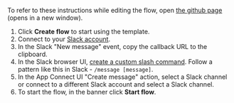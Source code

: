 To refer to these instructions while editing the flow, open [the github page](https://github.com/ot4i/app-connect-templates/blob/master/resources/markdown/Copy%20messages%20between%20Slack%20channels_instructions.md) (opens in a new window).

1. Click **Create flow** to start using the template.
1. Connect to your [Slack account](https://ibm.biz/aasslack).
1. In the Slack "New message" event, copy the callback URL to the clipboard.
1. In the Slack browser UI, [create a custom slash command](https://www.ibm.com/docs/en/app-connect/saas?topic=apps-slack#index__consider-general). Follow a pattern like this in Slack - `/message [message]`.
1. In the App Connect UI "Create message" action, select a Slack channel or connect to a different Slack account and select a Slack channel.
1. To start the flow, in the banner click **Start flow**.
